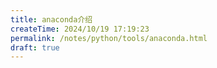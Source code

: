 ```yaml
---
title: anaconda介绍
createTime: 2024/10/19 17:19:23
permalink: /notes/python/tools/anaconda.html
draft: true
---
```

